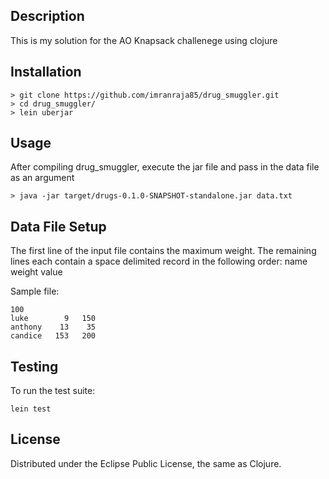 ## Description

This is my solution for the AO Knapsack challenege using clojure

## Installation

```
> git clone https://github.com/imranraja85/drug_smuggler.git
> cd drug_smuggler/
> lein uberjar
```

## Usage

After compiling drug_smuggler, execute the jar file and pass in the data file as an argument
```
> java -jar target/drugs-0.1.0-SNAPSHOT-standalone.jar data.txt
```

## Data File Setup
The first line of the input file contains the maximum weight. The remaining lines each contain a space delimited record in the following order: name weight value

Sample file:
```
100
luke        9   150
anthony    13    35
candice   153   200
```

## Testing
To run the test suite:
```
lein test
```

## License

Distributed under the Eclipse Public License, the same as Clojure.
